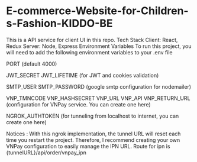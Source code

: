 # E-commerce-Website-for-Children-s-Fashion-KIDDO-BE
This is a API service for client UI in this repo.
Tech Stack
Client: React, Redux
Server: Node, Express
Environment Variables
To run this project, you will need to add the following environment variables to your .env file

PORT (default 4000)

JWT_SECRET JWT_LIFETIME (for JWT and cookies validation)

SMTP_USER SMTP_PASSWORD (google smtp configuration for nodemailer)

VNP_TMNCODE VNP_HASHSECRET VNP_URL VNP_API VNP_RETURN_URL (configuration for VNPay service. You can create one here)

NGROK_AUTHTOKEN (for tunneling from localhost to internet, you can create one here)

Notices : With this ngrok implementation, the tunnel URL will reset each time you restart the project. Therefore, I recommend creating your own VNPay configuration to easily manage the IPN URL. Route for ipn is {tunnelURL}/api/order/vnpay_ipn
